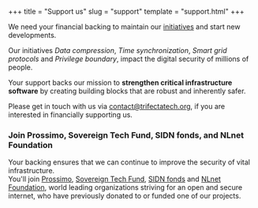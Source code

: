 +++
title = "Support us"
slug = "support"
template = "support.html"
+++

We need your financial backing to maintain our [initiatives](/initiatives) and start new developments. 

Our initiatives *Data compression*, *Time synchronization*, *Smart grid protocols* and *Privilege boundary*, impact the digital security of millions of people.

Your support backs our mission to **strengthen critical infrastructure software** by creating building blocks that are robust and inherently safer.

Please get in touch with us via [contact@trifectatech.org](mailto:contact@trifectatech.org), if you are interested in financially supporting us.

### Join Prossimo, Sovereign Tech Fund, SIDN fonds, and NLnet Foundation

Your backing ensures that we can continue to improve the security of vital infrastructure.  
You'll join [Prossimo](https://www.memorysafety.org/), [Sovereign Tech Fund](https://www.sovereigntechfund.de/), [SIDN fonds](https://www.sidnfonds.nl/excerpt) and [NLnet Foundation](https://nlnet.nl/), world leading organizations striving for an open and secure internet, who have previously donated to or funded one of our projects.
